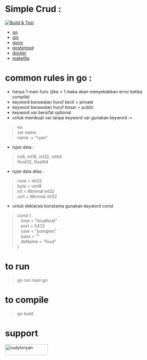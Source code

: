 # Simple Crud :
[![Build & Test](https://github.com/MRdyRy/go-crud-food/actions/workflows/pipeline.yml/badge.svg?branch=master)](https://github.com/MRdyRy/go-crud-food/actions/workflows/pipeline.yml)
- <a href="https://go.dev/">go</a> 
- <a href="https://gin-gonic.com/">gin</a>
- <a href="https://gorm.io/index.html">gorm</a>
- <a href="https://www.postgresql.org/">postgresql</a>
- <a href="https://www.docker.com/">docker</a>
- <a href="https://www.gnu.org/software/make/manual/make.html">makefile</a>

# common rules in go :
- hanya 1 main func (jika > 1 maka akan menyebabkan error ketika compile)
- keyword berawalan huruf kecil = private
- keyword berawalan huruf besar = public
- keyword var bersifat optional
- untuk membuat var tanpa keyword var gunakan keyword :=
> ex: <br/>
var name <br/>
name := "ryan"
- type data :
> int8, int16, int32, int64 <br/>
float32, float64
- type data alias :
> rune = int32<br/>
byte = uint8<br/>
int = Minimal int32<br/>
uint = Minimal int32<br/>
- untuk deklarasi konstanta gunakan keyword const
> const ( <br/>
	&nbsp;&nbsp;&nbsp;host   = "localhost"<br/>
	&nbsp;&nbsp;&nbsp;port   = 5432<br/>
	&nbsp;&nbsp;&nbsp;user   = "postgres"<br/>
	&nbsp;&nbsp;&nbsp;pass   = ""<br/>
	&nbsp;&nbsp;&nbsp;dbName = "food"<br/>
)
# to run
> go run main.go

# to compile
> go build


# support
<p><a href="https://www.buymeacoffee.com/rudytoryan"> <img align="left" src="https://cdn.buymeacoffee.com/buttons/v2/default-yellow.png" height="35" width="140" alt="rudytoryan" /></a></p><br><br>